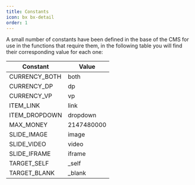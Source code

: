 ```yaml
---
title: Constants
icon: bx bx-detail
order: 1
---
```


A small number of constants have been defined in the base of the CMS for use in the functions that require them, in the following table you will find their corresponding value for each one:

| Constant | Value |
| ----------- | ---------- |
| CURRENCY_BOTH | both |
| CURRENCY_DP | dp |
| CURRENCY_VP | vp |
| ITEM_LINK | link |
| ITEM_DROPDOWN | dropdown |
| MAX_MONEY | 2147480000 |
| SLIDE_IMAGE | image |
| SLIDE_VIDEO | video |
| SLIDE_IFRAME | iframe |
| TARGET_SELF | _self |
| TARGET_BLANK | _blank |
